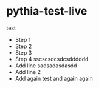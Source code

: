 # pythia-test-live
test
- Step 1
- Step 2
- Step 3
- Step 4 sscscsdcsdcsdddddd
- Add line sadsadasdasdd
- Add line 2
- Add again
test and again again
